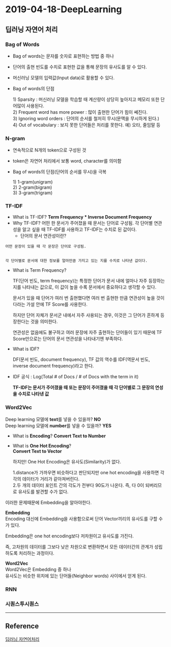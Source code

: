 # 2019-04-18-DeepLearning

## 딥러닝 자연어 처리

### Bag of Words

* Bag of words는 문자를 숫자로 표현하는 방법 중 하나
* 단어의 출현 빈도를 수치로 표현한 값을 통해 문장의 유사도를 알 수 있다. 
* 머신러닝 모델의 입력값\(Input data\)로 활용할 수 있다.
* Bag of words의 단점 
  
  1\) Sparsity : 머신러닝 모델을 학습할 때 계산량이 상당히 높아지고 메모리 또한 단어많이 사용된다. <br>
  2\) Frequent word has more power : 많이 출현한 단어가 힘이 쎄진다. <br>
  3\) Ignoring word orders : 단어의 순서를 철저히 무시\(문맥을 무시하게 된다.\) <br> 
  4\) Out of vocabulary : 보지 못한 단어들은 처리를 못한다. 예\) 오타, 줄임말 등

### N-gram

* 연속적으로 N개의 token으로 구성된 것
* token은 자연어 처리에서 보통 word, character를 의미함
* Bag of words의 단점\(단어의 순서를 무시\)을 극복

  1\) 1-gram\(unigram\) <br>
  2\) 2-gram\(bigram\) <br>
  3\) 3-gram\(trigram\) <br>

### TF-IDF

* What is TF-IDF?   **Term Frequency \* Inverse Document Frequency**
* Why TF-IDF? 어떤 한 문서가 주어졌을 때 문서는 단어로 구성됨. 각 단어별 연관성을 알고 싶을 때 TF-IDF를 사용하고 TF-IDF는 수치로 된 값이다.
  * 단어의 문서 연관성이란?   

```text
어떤 문장이 있을 때 각 문장은 단어로 구성됨.   


각 단어별로 문서에 대한 정보를 얼마만큼 가지고 있는 지를 수치로 나타낸 값이다.
```

* What is Term Frequency? 
  
  TF\(단어 빈도, term frequency\)는 특정한 단어가 문서 내에 얼마나 자주 등장하는지를 나타내는 값으로, 이 값이 높을 수록 문서에서 중요하다고 생각할 수 있다.

  문서가 있을 때 단어가 여러 번 출현했다면 여러 번 출현한 만큼 연관성이 높을 것이다라는 가설 안에 TF Score를 사용한다.

  하지만 단어 자체가 문서군 내에서 자주 사용되는 경우, 이것은 그 단어가 흔하게 등장한다는 것을 의미한다.

  연관성은 없음에도 불구하고 여러 문장에 자주 출현하는 단어들이 있기 때문에 TF Score만으로는 단어의 문서 연관성을 나타내기엔 부족하다.

* What is IDF? 
  
  DF\(문서 빈도, document frequency\), TF 값의 역수를 IDF\(역문서 빈도, inverse document frequency\)라고 한다.

* IDF 공식 : 
  Log\(Total \# of Docs / \# of Docs with the term in it\)

  **TF-IDF는 문서가 주어졌을 때 또는 문장이 주어졌을 때 각 단어별로 그 문장의 연성을 수치로 나타낸 값**

### Word2Vec

Deep learning 모델에 **text**를 넣을 수 있을까? **NO**  
Deep learning 모델에 **number**를 넣을 수 있을까? **YES**

* What is **Encoding**?   **Convert Text to Number**
* What is **One Hot Encoding**?  
  **Convert Text to Vector**

  하지만! One Hot Encoding은 유사도\(Similarity\)가 없다.

  1.distance가 가까우면 비슷하다고 판단되지만 one hot encoding을 사용하면 각각의 데이터가 거리가 같아져버린다.  
  2.두 개의 데이터 포인트 간의 각도가 전부다 90도가 나온다. 즉, 다 0이 되버리므로 유사도를 발견할 수가 없다.

이러한 문제때문에 Embedding을 알아야한다.

**Embedding**  
Encoding 대신에 Embedding을 사용함으로써 단어 Vector끼리의 유사도를 구할 수가 있다.

Embedding은 one hot encoding보다 저차원이고 유사도를 가진다.

즉, 고차원의 데이터를 그보다 낮은 차원으로 변환하면서 모든 데이터간의 관계가 성립하도록 처리하는 과정이다.

**Word2Vec**  
Word2Vec은 Embedding 중 하나  
유사도는 비슷한 위치에 있는 단어들\(Neighbor words\) 사이에서 얻게 된다.

### RNN

### 시퀀스투시퀀스

---
## Reference
[딥러닝 자연어처리](https://www.youtube.com/watch?v=dKYFfUtij_U&list=PLVNY1HnUlO26qqZznHVWAqjS1fWw0zqnT&index=1)